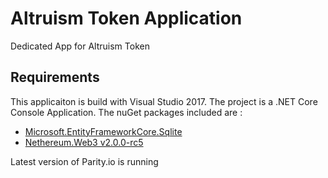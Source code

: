 # Altruism Token Application
Dedicated App for Altruism Token

## Requirements
This applicaiton is build with Visual Studio 2017.
The project is a .NET Core Console Application.
The nuGet packages included are :
- [Microsoft.EntityFrameworkCore.Sqlite](https://www.nuget.org/packages/Microsoft.EntityFrameworkCore.Sqlite/)
- [Nethereum.Web3 v2.0.0-rc5](https://www.nuget.org/packages/Nethereum.Web3/)

Latest version of Parity.io is running